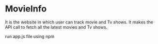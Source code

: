 # MovieInfo
It is the website in which user can track movie and Tv shows. It makes the API call to fetch all the latest movies and Tv shows.

run app.js file using npm
